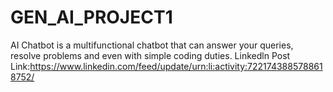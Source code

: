 # GEN_AI_PROJECT1
AI Chatbot is a multifunctional chatbot that can answer your queries, resolve problems and even with simple coding duties.
Linkedln Post Link:https://www.linkedin.com/feed/update/urn:li:activity:7221743885788618752/
